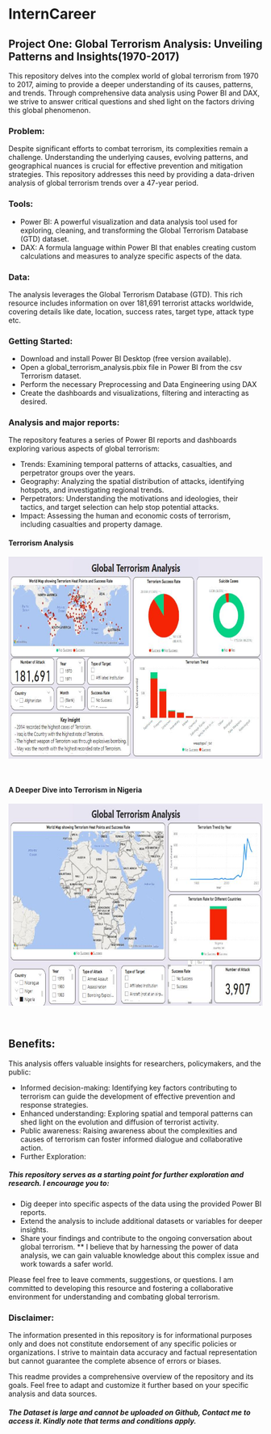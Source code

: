 # InternCareer
## Project One: Global Terrorism Analysis: Unveiling Patterns and Insights(1970-2017)

This repository delves into the complex world of global terrorism from 1970 to 2017, aiming to provide a deeper understanding of its causes, patterns, and trends. Through comprehensive data analysis using Power BI and DAX, we strive to answer critical questions and shed light on the factors driving this global phenomenon.

### Problem:

Despite significant efforts to combat terrorism, its complexities remain a challenge. Understanding the underlying causes, evolving patterns, and geographical nuances is crucial for effective prevention and mitigation strategies. This repository addresses this need by providing a data-driven analysis of global terrorism trends over a 47-year period.

### Tools:

* Power BI: A powerful visualization and data analysis tool used for exploring, cleaning, and transforming the Global Terrorism Database (GTD) dataset.
* DAX: A formula language within Power BI that enables creating custom calculations and measures to analyze specific aspects of the data.

### Data:

The analysis leverages the Global Terrorism Database (GTD). This rich resource includes information on over 181,691 terrorist attacks worldwide, covering details like date, location, success rates, target type, attack type etc.

### Getting Started:

* Download and install Power BI Desktop (free version available).
* Open a global_terrorism_analysis.pbix file in Power BI from the csv Terrorism dataset.
* Perform the necessary Preprocessing and Data Engineering using DAX
* Create the dashboards and visualizations, filtering and interacting as desired.

### Analysis and major reports:

The repository features a series of Power BI reports and dashboards exploring various aspects of global terrorism:

* Trends: Examining temporal patterns of attacks, casualties, and perpetrator groups over the years.
* Geography: Analyzing the spatial distribution of attacks, identifying hotspots, and investigating regional trends.
* Perpetrators: Understanding the motivations and ideologies, their tactics, and target selection can help stop potential attacks.
* Impact: Assessing the human and economic costs of terrorism, including casualties and property damage.

#### Terrorism Analysis
<p align = 'center'> 
<img width='700' height='400' src = 'https://github.com/OnyekaEkesi/InternCareer/blob/main/terrorismVisualization/Terrorism_5.jpg?raw=true'>
</p>  <br>

#### A Deeper Dive into Terrorism in Nigeria
<p align = 'center'> 
<img width='700' height='400' src = 'https://github.com/OnyekaEkesi/InternCareer/blob/main/terrorismVisualization/Nigeria_terrorism2.jpg?raw=true'>
</p>  <br>

## Benefits:

This analysis offers valuable insights for researchers, policymakers, and the public:

* Informed decision-making: Identifying key factors contributing to terrorism can guide the development of effective prevention and response strategies.
* Enhanced understanding: Exploring spatial and temporal patterns can shed light on the evolution and diffusion of terrorist activity.
* Public awareness: Raising awareness about the complexities and causes of terrorism can foster informed dialogue and collaborative action.
* Further Exploration:

##### This repository serves as a starting point for further exploration and research. I encourage you to:

* Dig deeper into specific aspects of the data using the provided Power BI reports.
* Extend the analysis to include additional datasets or variables for deeper insights.
* Share your findings and contribute to the ongoing conversation about global terrorism.
** I believe that by harnessing the power of data analysis, we can gain valuable knowledge about this complex issue and work towards a safer world.

Please feel free to leave comments, suggestions, or questions. I am committed to developing this resource and fostering a collaborative environment for understanding and combating global terrorism. 

### Disclaimer:

The information presented in this repository is for informational purposes only and does not constitute endorsement of any specific policies or organizations. I strive to maintain data accuracy and factual representation but cannot guarantee the complete absence of errors or biases.

This readme provides a comprehensive overview of the repository and its goals. Feel free to adapt and customize it further based on your specific analysis and data sources.

##### The Dataset is large and cannot be uploaded on Github, Contact me to access it. Kindly note that terms and conditions apply.
